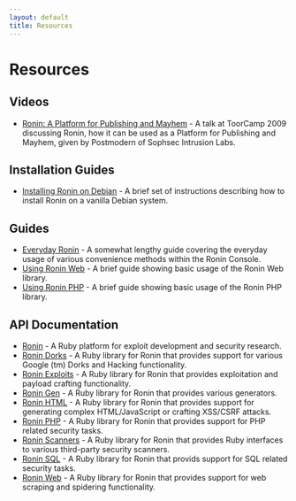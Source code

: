 ```yaml
---
layout: default
title: Resources
---
```


Resources
=========

Videos
------

* [Ronin: A Platform for Publishing and Mayhem](http://www.vimeo.com/7359548) - 
  A talk at ToorCamp 2009 discussing Ronin, how it can be used as a
  Platform for Publishing and Mayhem, given by Postmodern of Sophsec
  Intrusion Labs.

Installation Guides
-------------------

* [Installing Ronin on Debian](ronin_on_debian.html) -
  A brief set of instructions describing how to install Ronin on a vanilla
  Debian system.

Guides
------

* [Everyday Ronin](everyday_ronin.html) - 
  A somewhat lengthy guide covering the everyday usage of various
  convenience methods within the Ronin Console.
* [Using Ronin Web](using_ronin_web.html) -
  A brief guide showing basic usage of the Ronin Web library.
* [Using Ronin PHP](using_ronin_php.html) -
  A brief guide showing basic usage of the Ronin PHP library.

API Documentation
-----------------

* [Ronin](http://ronin.rubyforge.org/docs/ronin) - A Ruby platform for
  exploit development and security research.
* [Ronin Dorks](http://ronin.rubyforge.org/docs/ronin-dorks) -
  A Ruby library for Ronin that provides support for various Google (tm)
  Dorks and Hacking functionality.
* [Ronin Exploits](http://ronin.rubyforge.org/docs/ronin-exploits) -
  A Ruby library for Ronin that provides exploitation and payload crafting
  functionality.
* [Ronin Gen](http://ronin.rubyforge.org/docs/ronin-gen) - A Ruby library
  for Ronin that provides various generators.
* [Ronin HTML](http://ronin.rubyforge.org/docs/ronin-html) - A Ruby library
  for Ronin that provides support for generating complex HTML/JavaScript or
  crafting XSS/CSRF attacks.
* [Ronin PHP](http://ronin.rubyforge.org/docs/ronin-php) - A Ruby library
  for Ronin that provides support for PHP related security tasks.
* [Ronin Scanners](http://ronin.rubyforge.org/docs/ronin-scanners) -
  A Ruby library for Ronin that provides Ruby interfaces to various
  third-party security scanners.
* [Ronin SQL](http://ronin.rubyforge.org/docs/ronin-sql) - A Ruby library
  for Ronin that provids support for SQL related security tasks.
* [Ronin Web](http://ronin.rubyforge.org/docs/ronin-web) - A Ruby library
  for Ronin that provides support for web scraping and spidering
  functionality.

